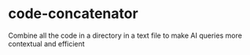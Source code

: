 # code-concatenator
Combine all the code in a directory in a text file to make AI queries more contextual and efficient

